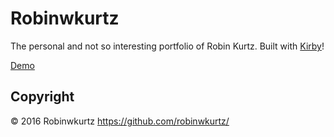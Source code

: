 # Robinwkurtz

The personal and not so interesting portfolio of Robin Kurtz. Built with [Kirby](http://getkirby.com)!

[Demo](http://robinwkurtz.com)

## Copyright

© 2016 Robinwkurtz
<https://github.com/robinwkurtz/>
